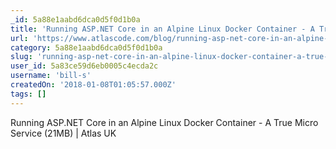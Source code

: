 ```yaml
---
_id: 5a88e1aabd6dca0d5f0d1b0a
title: 'Running ASP.NET Core in an Alpine Linux Docker Container - A True Micro Service (21MB)'
url: 'https://www.atlascode.com/blog/running-asp-net-core-in-an-alpine-linux-docker-container/'
category: 5a88e1aabd6dca0d5f0d1b0a
slug: 'running-asp-net-core-in-an-alpine-linux-docker-container-a-true-micro-service-21mb'
user_id: 5a83ce59d6eb0005c4ecda2c
username: 'bill-s'
createdOn: '2018-01-08T01:05:57.000Z'
tags: []
---
```


Running ASP.NET Core in an Alpine Linux Docker Container - A True Micro Service (21MB) | Atlas UK
